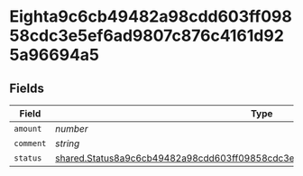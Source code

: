 # Eighta9c6cb49482a98cdd603ff09858cdc3e5ef6ad9807c876c4161d925a96694a5


## Fields

| Field                                                                                                                                                                                 | Type                                                                                                                                                                                  | Required                                                                                                                                                                              | Description                                                                                                                                                                           |
| ------------------------------------------------------------------------------------------------------------------------------------------------------------------------------------- | ------------------------------------------------------------------------------------------------------------------------------------------------------------------------------------- | ------------------------------------------------------------------------------------------------------------------------------------------------------------------------------------- | ------------------------------------------------------------------------------------------------------------------------------------------------------------------------------------- |
| `amount`                                                                                                                                                                              | *number*                                                                                                                                                                              | :heavy_minus_sign:                                                                                                                                                                    | N/A                                                                                                                                                                                   |
| `comment`                                                                                                                                                                             | *string*                                                                                                                                                                              | :heavy_minus_sign:                                                                                                                                                                    | N/A                                                                                                                                                                                   |
| `status`                                                                                                                                                                              | [shared.Status8a9c6cb49482a98cdd603ff09858cdc3e5ef6ad9807c876c4161d925a96694a5](../../../sdk/models/shared/status8a9c6cb49482a98cdd603ff09858cdc3e5ef6ad9807c876c4161d925a96694a5.md) | :heavy_minus_sign:                                                                                                                                                                    | N/A                                                                                                                                                                                   |